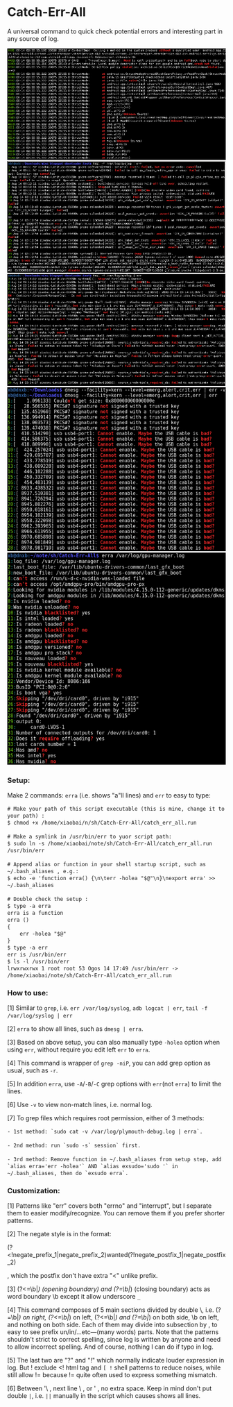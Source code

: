 # Catch-Err-All
 A universal command to quick check potential errors and interesting part in any source of log.

 ![Android](/sample_output1_android.png?raw=true "Sample output (Android)")
 ![Syslog](/sample_output2_syslog.png?raw=true "Sample output (syslog 1)")
 ![syslog2](/sample_output3_syslog.png?raw=true "Sample output (syslog 2)")
 ![dmesg](/sample_output4_dmesg.png?raw=true "Sample output (dmesg)")
 ![gpu](/sample_output5_gpu.png?raw=true "Sample output (gpu)")


### Setup:

Make 2 commands: `erra` (i.e. shows "a"ll lines) and `err` to easy to type:

    # Make your path of this script executable (this is mine, change it to your path) :
    $ chmod +x /home/xiaobai/n/sh/Catch-Err-All/catch_err_all.run
    
    # Make a symlink in /usr/bin/err to yuor script path:
    $ sudo ln -s /home/xiaobai/note/sh/Catch-Err-All/catch_err_all.run /usr/bin/err 
    
    # Append alias or function in your shell startup script, such as ~/.bash_aliases , e.g.:
    $ echo -e 'function erra() {\n\terr -holea "$@"\n}\nexport erra' >> ~/.bash_aliases
    
    # Double check the setup :
    $ type -a erra
    erra is a function                                                                                                                                    
    erra ()                                                                                                                                               
    { 
        err -holea "$@"
    }
    $ type -a err
    err is /usr/bin/err
    $ ls -l /usr/bin/err
    lrwxrwxrwx 1 root root 53 Ogos 14 17:49 /usr/bin/err -> /home/xiaobai/note/sh/Catch-Err-All/catch_err_all.run

### How to use:

[1] Similar to `grep`, i.e. `err /var/log/syslog`, `adb logcat | err`, `tail -f /var/log/syslog | err`

[2] `erra` to show all lines, such as `dmesg | erra`. 

[3] Based on above setup, you can also manually type `-holea` option when using `err`, without require you edit left `err` to `erra`.

[4] This command is wrapper of `grep -niP`, you can add grep option as usual, such as `-r`.

[5] In addition `erra`, use `-A`/`-B`/`-C` grep options with `err`(not `erra`) to limit the lines.

[6] Use `-v` to view non-match lines, i.e. normal log.

[7] To grep files which requires root permission, either of 3 methods:

    - 1st method: `sudo cat -v /var/log/plymouth-debug.log | erra`.  
        
    - 2nd method: run `sudo -s` session` first.  
        
    - 3rd method: Remove function in ~/.bash_aliases from setup step, add `alias erra='err -holea'` AND `alias exsudo='sudo '` in ~/.bash_aliases, then do `exsudo erra`.  

### Customization:

[1] Patterns like "err" covers both "errno" and "interrupt", but I separate them to easier modify/recognize. You can remove them if you prefer shorter patterns.

[2] The negate style is in the format:

(?<!negate_prefix_1|negate_prefix_2)wanted(?!negate_postfix_1|negate_postfix_2)

, which the postfix don't have extra "<" unlike prefix.

[3] (?<=\b|_) (opening boundary) and (?=\b|_) (closing boundary) acts as word boundary \b except it allow underscore `_`

[4] This command composes of 5 main sections divided by double \\, i.e. (?=\b|_) on right, (?<=\b|_) on left, (?<=\b|_) and (?=\b|_) on both side, \b on left, and nothing on both side. Each of them may divide into subsection by \, to easy to see prefix un/in/...etc—(many words) parts. Note that the patterns shouldn't strict to correct spelling, since log is written by anyone and need to allow incorrect spelling. And of course, nothing I can do if typo in log.

[5] The last two are "?" and "!" which normally indicate louder expression in log. But ! exclude <! html tag and `[ !` shell patterns to reduce noises, while still allow != because != quite often used to express something mismatch.

[6] Between '\ , next line \ , or ' , no extra space. Keep in mind don't put double `|`, i.e. `||` manually in the script which causes shows all lines.

